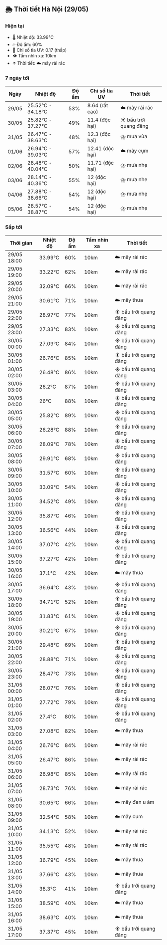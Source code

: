 ## 🌦️ Thời tiết Hà Nội (29/05)

### Hiện tại

- 🌡️ Nhiệt độ: 33.99℃
- 💦 Độ ẩm: 60%
- 🌟 Chỉ số tia UV: 0.17 (thấp)
- 👁️ Tầm nhìn xa: 10km
- ☂️ Thời tiết: ☁️ mây rải rác

### 7 ngày tới

| Ngày | Nhiệt độ | Độ ẩm | Chỉ số tia UV | Thời tiết |
| --- | --- | --- | --- | --- |
| 29/05 | 25.52℃ - 34.18℃ | 53% | 8.64 (rất cao) | ☁️ mây rải rác |
| 30/05 | 25.82℃ - 37.27℃ | 49% | 11.4 (độc hại) | ☀️ bầu trời quang đãng |
| 31/05 | 26.47℃ - 38.63℃ | 48% | 12.3 (độc hại) | ⛈️ mưa vừa |
| 01/06 | 26.94℃ - 39.03℃ | 57% | 12.41 (độc hại) | ☁️ mây cụm |
| 02/06 | 28.48℃ - 40.04℃ | 50% | 11.71 (độc hại) | ⛈️ mưa nhẹ |
| 03/06 | 28.14℃ - 40.36℃ | 55% | 12 (độc hại) | ⛈️ mưa nhẹ |
| 04/06 | 27.88℃ - 38.66℃ | 54% | 12 (độc hại) | ⛈️ mưa nhẹ |
| 05/06 | 28.57℃ - 38.87℃ | 54% | 12 (độc hại) | ⛈️ mưa nhẹ |

### Sắp tới

| Thời gian | Nhiệt độ | Độ ẩm | Tầm nhìn xa | Thời tiết |
| --- | --- | --- | --- | --- |
| 29/05 18:00 | 33.99℃ | 60% | 10km | ☁️ mây rải rác |
| 29/05 19:00 | 33.22℃ | 62% | 10km | ☁️ mây rải rác |
| 29/05 20:00 | 32.09℃ | 66% | 10km | ☁️ mây rải rác |
| 29/05 21:00 | 30.61℃ | 71% | 10km | ☁️ mây thưa |
| 29/05 22:00 | 28.97℃ | 77% | 10km | ☀️ bầu trời quang đãng |
| 29/05 23:00 | 27.33℃ | 83% | 10km | ☀️ bầu trời quang đãng |
| 30/05 00:00 | 27.09℃ | 84% | 10km | ☀️ bầu trời quang đãng |
| 30/05 01:00 | 26.76℃ | 85% | 10km | ☀️ bầu trời quang đãng |
| 30/05 02:00 | 26.48℃ | 86% | 10km | ☀️ bầu trời quang đãng |
| 30/05 03:00 | 26.2℃ | 87% | 10km | ☀️ bầu trời quang đãng |
| 30/05 04:00 | 26℃ | 88% | 10km | ☀️ bầu trời quang đãng |
| 30/05 05:00 | 25.82℃ | 89% | 10km | ☀️ bầu trời quang đãng |
| 30/05 06:00 | 26.28℃ | 88% | 10km | ☀️ bầu trời quang đãng |
| 30/05 07:00 | 28.09℃ | 78% | 10km | ☀️ bầu trời quang đãng |
| 30/05 08:00 | 29.91℃ | 68% | 10km | ☀️ bầu trời quang đãng |
| 30/05 09:00 | 31.57℃ | 60% | 10km | ☀️ bầu trời quang đãng |
| 30/05 10:00 | 33.09℃ | 54% | 10km | ☀️ bầu trời quang đãng |
| 30/05 11:00 | 34.52℃ | 49% | 10km | ☀️ bầu trời quang đãng |
| 30/05 12:00 | 35.87℃ | 46% | 10km | ☀️ bầu trời quang đãng |
| 30/05 13:00 | 36.56℃ | 44% | 10km | ☀️ bầu trời quang đãng |
| 30/05 14:00 | 37.07℃ | 42% | 10km | ☀️ bầu trời quang đãng |
| 30/05 15:00 | 37.27℃ | 42% | 10km | ☀️ bầu trời quang đãng |
| 30/05 16:00 | 37.1℃ | 42% | 10km | ☁️ mây thưa |
| 30/05 17:00 | 36.64℃ | 43% | 10km | ☀️ bầu trời quang đãng |
| 30/05 18:00 | 34.71℃ | 52% | 10km | ☀️ bầu trời quang đãng |
| 30/05 19:00 | 31.83℃ | 61% | 10km | ☀️ bầu trời quang đãng |
| 30/05 20:00 | 30.21℃ | 67% | 10km | ☀️ bầu trời quang đãng |
| 30/05 21:00 | 29.48℃ | 69% | 10km | ☀️ bầu trời quang đãng |
| 30/05 22:00 | 28.88℃ | 71% | 10km | ☀️ bầu trời quang đãng |
| 30/05 23:00 | 28.47℃ | 73% | 10km | ☀️ bầu trời quang đãng |
| 31/05 00:00 | 28.07℃ | 76% | 10km | ☀️ bầu trời quang đãng |
| 31/05 01:00 | 27.72℃ | 79% | 10km | ☀️ bầu trời quang đãng |
| 31/05 02:00 | 27.4℃ | 80% | 10km | ☀️ bầu trời quang đãng |
| 31/05 03:00 | 27.08℃ | 82% | 10km | ☁️ mây thưa |
| 31/05 04:00 | 26.76℃ | 84% | 10km | ☁️ mây rải rác |
| 31/05 05:00 | 26.47℃ | 86% | 10km | ☁️ mây rải rác |
| 31/05 06:00 | 26.98℃ | 85% | 10km | ☁️ mây rải rác |
| 31/05 07:00 | 28.73℃ | 76% | 10km | ☁️ mây rải rác |
| 31/05 08:00 | 30.65℃ | 66% | 10km | ☁️ mây đen u ám |
| 31/05 09:00 | 32.54℃ | 58% | 10km | ☁️ mây cụm |
| 31/05 10:00 | 34.13℃ | 52% | 10km | ☁️ mây rải rác |
| 31/05 11:00 | 35.55℃ | 48% | 10km | ☁️ mây rải rác |
| 31/05 12:00 | 36.79℃ | 45% | 10km | ☁️ mây thưa |
| 31/05 13:00 | 37.66℃ | 43% | 10km | ☁️ mây thưa |
| 31/05 14:00 | 38.3℃ | 41% | 10km | ☀️ bầu trời quang đãng |
| 31/05 15:00 | 38.59℃ | 40% | 10km | ☁️ mây thưa |
| 31/05 16:00 | 38.63℃ | 40% | 10km | ☁️ mây thưa |
| 31/05 17:00 | 37.37℃ | 45% | 10km | ☀️ bầu trời quang đãng |
